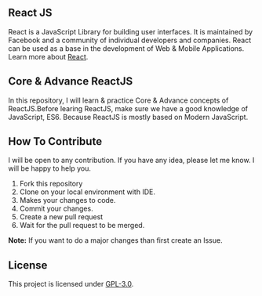 ## React JS

React is a JavaScript Library for building user interfaces. It is maintained by Facebook and a community of individual developers and companies. React can be used as a base in the development of Web & Mobile Applications. Learn more about [React](https://reactjs.org/).

## Core & Advance ReactJS

In this repository, I will learn & practice Core & Advance concepts of ReactJS.Before learing ReactJS, make sure we have a good knowledge of JavaScript, ES6. Because ReactJS is mostly based on Modern JavaScript.

## How To Contribute

I will be open to any contribution. If you have any idea, please let me know. I will be happy to help you.

1. Fork this repository
2. Clone on your local environment with IDE.
3. Makes your changes to code.
4. Commit your changes.
5. Create a new pull request
6. Wait for the pull request to be merged.

**Note:** If you want to do a major changes than first create an Issue.

## License

This project is licensed under [GPL-3.0](https://github.com/mrhrifat/advance-react-js/master/LICENSE.md).
